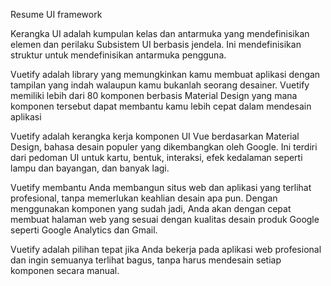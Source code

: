 Resume UI framework

Kerangka UI adalah kumpulan kelas dan antarmuka yang mendefinisikan elemen dan perilaku Subsistem UI berbasis jendela. Ini mendefinisikan struktur untuk mendefinisikan antarmuka pengguna.

Vuetify adalah library yang memungkinkan kamu membuat aplikasi dengan tampilan yang indah walaupun kamu bukanlah seorang desainer. Vuetify memiliki lebih dari 80 komponen berbasis Material Design yang mana komponen tersebut dapat membantu kamu lebih cepat dalam mendesain aplikasi

Vuetify adalah kerangka kerja komponen UI Vue berdasarkan Material Design, bahasa desain populer yang dikembangkan oleh Google. Ini terdiri dari pedoman UI untuk kartu, bentuk, interaksi, efek kedalaman seperti lampu dan bayangan, dan banyak lagi.

Vuetify membantu Anda membangun situs web dan aplikasi yang terlihat profesional, tanpa memerlukan keahlian desain apa pun. Dengan menggunakan komponen yang sudah jadi, Anda akan dengan cepat membuat halaman web yang sesuai dengan kualitas desain produk Google seperti Google Analytics dan Gmail.

Vuetify adalah pilihan tepat jika Anda bekerja pada aplikasi web profesional dan ingin semuanya terlihat bagus, tanpa harus mendesain setiap komponen secara manual.